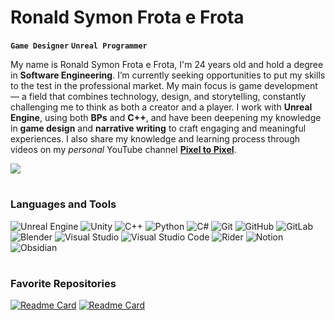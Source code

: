 # Ronald Symon Frota e Frota

**`Game Designer`**
**`Unreal Programmer`**

My name is Ronald Symon Frota e Frota, I'm 24 years old and hold a degree in **Software Engineering**.
I’m currently seeking opportunities to put my skills to the test in the professional market.
My main focus is game development — a field that combines technology, design, and storytelling, constantly challenging me to think as both a creator and a player.
I work with **Unreal Engine**, using both **BPs** and **C++**, and have been deepening my knowledge in **game design** and **narrative writing** to craft engaging and meaningful experiences.
I also share my knowledge and learning process through videos on my *personal* YouTube channel
**[Pixel to Pixel](http://www.youtube.com/@Pixel-2-Pixel)**.

![](https://github-readme-stats.vercel.app/api?username=RonaldFrota-Dev&theme=holi&hide_border=false&include_all_commits=true&count_private=true)<br/>

#

### Languages and Tools
![Unreal Engine](https://img.shields.io/badge/unrealengine-%23313131.svg?style=for-the-badge&logo=unrealengine&logoColor=white)
![Unity](https://img.shields.io/badge/unity-%23000000.svg?style=for-the-badge&logo=unity&logoColor=white)
![C++](https://img.shields.io/badge/c++-%2300599C.svg?style=for-the-badge&logo=c%2B%2B&logoColor=white)
![Python](https://img.shields.io/badge/python-3670A0?style=for-the-badge&logo=python&logoColor=ffdd54)
![C#](https://img.shields.io/badge/c%23-%23239120.svg?style=for-the-badge&logo=csharp&logoColor=white)
![Git](https://img.shields.io/badge/git-%23F05033.svg?style=for-the-badge&logo=git&logoColor=white)
![GitHub](https://img.shields.io/badge/github-%23121011.svg?style=for-the-badge&logo=github&logoColor=white)
![GitLab](https://img.shields.io/badge/gitlab-%23181717.svg?style=for-the-badge&logo=gitlab&logoColor=white)
![Blender](https://img.shields.io/badge/blender-%23F5792A.svg?style=for-the-badge&logo=blender&logoColor=white)
![Visual Studio](https://img.shields.io/badge/Visual%20Studio-5C2D91.svg?style=for-the-badge&logo=visual-studio&logoColor=white)
![Visual Studio Code](https://img.shields.io/badge/Visual%20Studio%20Code-0078d7.svg?style=for-the-badge&logo=visual-studio-code&logoColor=white)
![Rider](https://img.shields.io/badge/Rider-000000.svg?style=for-the-badge&logo=Rider&logoColor=white&color=black&labelColor=crimson)
![Notion](https://img.shields.io/badge/Notion-%23000000.svg?style=for-the-badge&logo=notion&logoColor=white)
![Obsidian](https://img.shields.io/badge/Obsidian-%23483699.svg?style=for-the-badge&logo=obsidian&logoColor=white)

#

### Favorite Repositories

[![Readme Card](https://github-readme-stats.vercel.app/api/pin/?username=RonaldFrota-Dev&repo=BattleBlaster&theme=holi)](https://github.com/RonaldFrota-Dev/BattleBlaster)
[![Readme Card](https://github-readme-stats.vercel.app/api/pin/?username=RonaldFrota-Dev&repo=DungeonEscape&theme=holi)](https://github.com/RonaldFrota-Dev/DungeonEscape)


<!--#

### Latest YouTube Videos

[![AI is writing 90% of your code?](https://ytcards.demolab.com/?id=howz8BKRUQM&title=AI+is+writing+90%25+of+your+code%3F&lang=en&timestamp=1758908426&background_color=%230d1117&title_color=%23ffffff&stats_color=%23dedede&max_title_lines=1&width=250&border_radius=5&duration=19 "AI is writing 90% of your code?")](https://www.youtube.com/shorts/howz8BKRUQM)
[![Java just got cleaner](https://ytcards.demolab.com/?id=YLCrAm-aGI8&title=Java+just+got+cleaner&lang=en&timestamp=1758046504&background_color=%230d1117&title_color=%23ffffff&stats_color=%23dedede&max_title_lines=1&width=250&border_radius=5&duration=449 "Java just got cleaner")](https://www.youtube.com/watch?v=YLCrAm-aGI8)
[![Java is 30 Years Old // Here’s Why It’s Still Winning](https://ytcards.demolab.com/?id=spJwsa4KFrU&title=Java+is+30+Years+Old+%2F%2F+Here%E2%80%99s+Why+It%E2%80%99s+Still+Winning&lang=en&timestamp=1757602898&background_color=%230d1117&title_color=%23ffffff&stats_color=%23dedede&max_title_lines=1&width=250&border_radius=5&duration=574 "Java is 30 Years Old // Here’s Why It’s Still Winning")](https://www.youtube.com/watch?v=spJwsa4KFrU)
[![Portable Workstation](https://ytcards.demolab.com/?id=s3uqGfDc8P8&title=Portable+Workstation&lang=en&timestamp=1755897603&background_color=%230d1117&title_color=%23ffffff&stats_color=%23dedede&max_title_lines=1&width=250&border_radius=5&duration=51 "Portable Workstation")](https://www.youtube.com/shorts/s3uqGfDc8P8)
[![Why Everyone's Switching to Rust (And Why You Shouldn't)](https://ytcards.demolab.com/?id=meEXag1XCFw&title=Why+Everyone%27s+Switching+to+Rust+%28And+Why+You+Shouldn%27t%29&lang=en&timestamp=1755619274&background_color=%230d1117&title_color=%23ffffff&stats_color=%23dedede&max_title_lines=1&width=250&border_radius=5&duration=884 "Why Everyone's Switching to Rust (And Why You Shouldn't)")](https://www.youtube.com/watch?v=meEXag1XCFw)
[![AI Has Changed How We Build Software // What You Need to Know](https://ytcards.demolab.com/?id=3VQhdXcQ5qI&title=AI+Has+Changed+How+We+Build+Software+%2F%2F+What+You+Need+to+Know&lang=en&timestamp=1755026101&background_color=%230d1117&title_color=%23ffffff&stats_color=%23dedede&max_title_lines=1&width=250&border_radius=5&duration=1710 "AI Has Changed How We Build Software // What You Need to Know")](https://www.youtube.com/watch?v=3VQhdXcQ5qI)
-->
